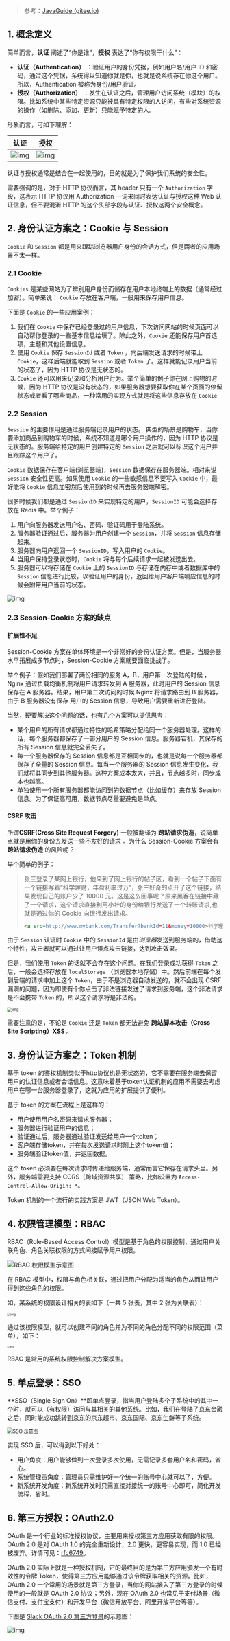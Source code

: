 > 参考：[JavaGuide (gitee.io)](https://snailclimb.gitee.io/javaguide/#/./docs/system-design/security/basis-of-authority-certification)

## 1. 概念定义

简单而言，**认证** 阐述了“你是谁”，**授权** 表达了“你有权限干什么”：

- **认证（Authentication）** ：验证用户的身份凭据，例如用户名/用户 ID 和密码，通过这个凭据，系统得以知道你就是你，也就是说系统存在你这个用户。所以，Authentication 被称为身份/用户验证。
- **授权（Authorization）** ：发生在认证之后，管理用户访问系统（模块）的权限。比如系统中某些特定资源只能被具有特定权限的人访问，有些对系统资源的操作（如删除、添加、更新）只能赋予特定的人。

形象而言，可如下理解：

|                             认证                             |                             授权                             |
| :----------------------------------------------------------: | :----------------------------------------------------------: |
| ![img](../../resources/images/notebook/JavaWeb/Web安全/20210604160908352.png) | ![img](../../resources/images/notebook/JavaWeb/Web安全/20210604161032412.png) |

认证与授权通常是结合在一起使用的，目的就是为了保护我们系统的安全性。

需要强调的是，对于 HTTP 协议而言，其 header 只有一个 `Authorization` 字段，这表示 HTTP 协议用 Authorization 一词来同时表达认证与授权这种 Web 认证信息，但不要混淆 HTTP 的这个头部字段与认证、授权这两个安全概念。

## 2. 身份认证方案之：Cookie 与 Session

`Cookie` 和 `Session` 都是用来跟踪浏览器用户身份的会话方式，但是两者的应用场景不太一样。

### 2.1 Cookie

`Cookies` 是某些网站为了辨别用户身份而储存在用户本地终端上的数据（通常经过加密）。简单来说： `Cookie` 存放在客户端，一般用来保存用户信息。

下面是 `Cookie` 的一些应用案例：

1. 我们在 `Cookie` 中保存已经登录过的用户信息，下次访问网站的时候页面可以自动帮你登录的一些基本信息给填了。除此之外，`Cookie` 还能保存用户首选项，主题和其他设置信息。
2. 使用 `Cookie` 保存 `SessionId` 或者 `Token` ，向后端发送请求的时候带上 `Cookie`，这样后端就能取到 `Session` 或者 `Token` 了。这样就能记录用户当前的状态了，因为 HTTP 协议是无状态的。
3. `Cookie` 还可以用来记录和分析用户行为。举个简单的例子你在网上购物的时候，因为 HTTP 协议是没有状态的，如果服务器想要获取你在某个页面的停留状态或者看了哪些商品，一种常用的实现方式就是将这些信息存放在 `Cookie`

### 2.2 Session

`Session` 的主要作用是通过服务端记录用户的状态。 典型的场景是购物车，当你要添加商品到购物车的时候，系统不知道是哪个用户操作的，因为 HTTP 协议是无状态的。服务端给特定的用户创建特定的 `Session` 之后就可以标识这个用户并且跟踪这个用户了。

`Cookie` 数据保存在客户端(浏览器端)，`Session` 数据保存在服务器端。相对来说 `Session` 安全性更高。如果使用 `Cookie` 的一些敏感信息不要写入 `Cookie` 中，最好能将 `Cookie` 信息加密然后使用到的时候再去服务器端解密。

很多时候我们都是通过 `SessionID` 来实现特定的用户，`SessionID` 可能会选择存放在 Redis 中。举个例子：

1. 用户向服务器发送用户名、密码、验证码用于登陆系统。
2. 服务器验证通过后，服务器为用户创建一个 `Session`，并将 `Session` 信息存储起来。
3. 服务器向用户返回一个 `SessionID`，写入用户的 `Cookie`。
4. 当用户保持登录状态时，`Cookie` 将与每个后续请求一起被发送出去。
5. 服务器可以将存储在 `Cookie` 上的 `SessionID` 与存储在内存中或者数据库中的 `Session` 信息进行比较，以验证用户的身份，返回给用户客户端响应信息的时候会附带用户当前的状态。

![img](../../resources/images/notebook/JavaWeb/Web安全/session-cookie-authentication-process.png)

### 2.3 Session-Cookie 方案的缺点

#### 扩展性不足

Session-Cookie 方案在单体环境是一个非常好的身份认证方案。但是，当服务器水平拓展成多节点时，Session-Cookie 方案就要面临挑战了。

举个例子：假如我们部署了两份相同的服务 A，B，用户第一次登陆的时候 ，Nginx 通过负载均衡机制将用户请求转发到 A 服务器，此时用户的 Session 信息保存在 A 服务器。结果，用户第二次访问的时候 Nginx 将请求路由到 B 服务器，由于 B 服务器没有保存 用户的 Session 信息，导致用户需要重新进行登陆。

当然，硬要解决这个问题的话，也有几个方案可以提供思考：

- 某个用户的所有请求都通过特性的哈希策略分配给同一个服务器处理。这样的话，每个服务器都保存了一部分用户的 Session 信息。服务器宕机，其保存的所有 Session 信息就完全丢失了。
- 每一个服务器保存的 Session 信息都是互相同步的，也就是说每一个服务器都保存了全量的 Session 信息。每当一个服务器的 Session 信息发生变化，我们就将其同步到其他服务器。这种方案成本太大，并且，节点越多时，同步成本也越高。
- 单独使用一个所有服务器都能访问到的数据节点（比如缓存）来存放 Session 信息。为了保证高可用，数据节点尽量要避免是单点。

#### CSRF 攻击

所谓**CSRF(Cross Site Request Forgery)** 一般被翻译为 **跨站请求伪造**，说简单点就是用你的身份去发送一些不友好的请求 。为什么 Session-Cookie 方案会有 **跨站请求伪造** 的风险呢？

举个简单的例子：

> 张三登录了某网上银行，他来到了网上银行的帖子区，看到一个帖子下面有一个链接写着“科学理财，年盈利率过万”，张三好奇的点开了这个链接，结果发现自己的账户少了 10000 元。这是这么回事呢？原来黑客在链接中藏了一个请求，这个请求直接利用小壮的身份给银行发送了一个转账请求,也就是通过你的 Cookie 向银行发出请求。
>
> ```html
> <a src=http://www.mybank.com/Transfer?bankId=11&money=10000>科学理财，年盈利率过万</>Copy to clipboardErrorCopied
> ```

由于 `Session` 认证时 `Cookie` 中的 `SessionId` 是由*浏览器*发送到服务端的，借助这个特性，攻击者就可以通过让用户误点攻击链接，达到攻击效果。

但是，我们使用 `Token` 的话就不会存在这个问题。在我们登录成功获得 `Token` 之后，一般会选择存放在 `localStorage` （浏览器本地存储）中。然后前端在每个发到后端的请求中加上这个 `Token`，由于不是浏览器自动发送的，就不会出现 CSRF 漏洞的问题，因为即使有个你点击了非法链接发送了请求到服务端，这个非法请求是不会携带 `Token` 的，所以这个请求将是非法的。

<img src="../../resources/images/notebook/JavaWeb/Web安全/20210615161108272.png" alt="img" style="zoom:67%;" />

需要注意的是，不论是 `Cookie` 还是 `Token` 都无法避免 **跨站脚本攻击（Cross Site Scripting）XSS** 。

## 3. 身份认证方案之：Token 机制

基于 token 的鉴权机制类似于http协议也是无状态的，它不需要在服务端去保留用户的认证信息或者会话信息。这意味着基于token认证机制的应用不需要去考虑用户在哪一台服务器登录了，这就为应用的扩展提供了便利。

基于 token 的方案在流程上是这样的：

- 用户使用用户名密码来请求服务器；
- 服务器进行验证用户的信息；
- 验证通过后，服务器通过验证发送给用户一个token；
- 客户端存储token，并在每次发送请求时附上这个token值；
- 服务端验证token值，并返回数据。

这个 token 必须要在每次请求时传递给服务端，通常而言它保存在请求头里。另外，服务端需要支持 CORS（跨域资源共享） 策略，比如设置为 `Access-Control-Allow-Origin: *`。

Token 机制的一个流行的实践方案是 JWT（JSON Web Token）。

## 4. 权限管理模型：RBAC

RBAC（Role-Based Access Control）模型是基于角色的权限控制，通过用户关联角色、角色关联权限的方式间接赋予用户权限。

![RBAC 权限模型示意图](../../resources/images/notebook/JavaWeb/Web安全/rbac.png)

在 RBAC 模型中，权限与角色相关联，通过把用户分配为适当的角色从而让用户得到这些角色的权限。

如，某系统的权限设计相关的表如下（一共 5 张表，其中 2 张为关联表）：

<img src="../../resources/images/notebook/JavaWeb/Web安全/数据库设计-权限.png" alt="img" style="zoom:50%;" />

通过该权限模型，就可以创建不同的角色并为不同的角色分配不同的权限范围（菜单），如下：

<img src="../../resources/images/notebook/JavaWeb/Web安全/books权限管理模块.png" alt="img" style="zoom:40%;" />

RBAC 是常用的系统权限控制解决方案模型。

## 5. 单点登录：SSO

**SSO（Single Sign On）**即单点登录，指当用户登陆多个子系统中的其中一个时，就可以（有权限）访问与其相关的其他系统。比如，我们在登陆了京东金融之后，同时能成功跳转到京东的京东超市、京东国际、京东生鲜等子系统。

<img src="../../resources/images/notebook/JavaWeb/Web安全/sso.png" alt="SSO 示意图" style="zoom:80%;" />

实现 SSO 后，可以得到以下好处：

- 用户角度：用户能够做到一次登录多次使用，无需记录多套用户名和密码，省心。
- 系统管理员角度：管理员只需维护好一个统一的账号中心就可以了，方便。
- 新系统开发角度：新系统开发时只需直接对接统一的账号中心即可，简化开发流程，省时。

## 6. 第三方授权：OAuth2.0

OAuth 是一个行业的标准授权协议，主要用来授权第三方应用获取有限的权限。OAuth 2.0 是对 OAuth 1.0 的完全重新设计，2.0 更快，更容易实现，而 1.0 已经被废弃。详情可见：[rfc6749](https://tools.ietf.org/html/rfc6749)。

OAuth 2.0 实际上就是一种授权机制，它的最终目的是为第三方应用颁发一个有时效性的令牌 Token，使得第三方应用能够通过该令牌获取相关的资源。比如，OAuth 2.0 一个常用的场景就是第三方登录，当你的网站接入了第三方登录的时候使用的一般就是 OAuth 2.0 协议；另外，现在 OAuth 2.0 也常见于支付场景（微信支付、支付宝支付）和开发平台（微信开放平台、阿里开放平台等等）。

下图是 [Slack OAuth 2.0 第三方登录](https://api.slack.com/legacy/oauth)的示意图：

![img](../../resources/images/notebook/JavaWeb/Web安全/20210615151716340.png)


